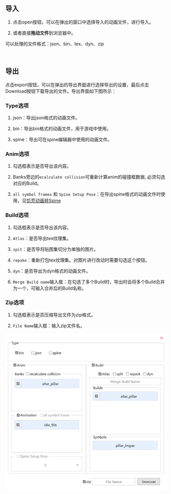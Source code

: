 ## 导入

1. 点击open按钮，可以在弹出的窗口中选择导入的动画文件，进行导入。

2. 或者直接**拖动文件**到浏览器中。

可以处理的文件格式：json、bin、tex、dyn、zip

<br/>

## 导出

点击export按钮，可以在弹出的导出界面进行选择导出的设置，最后点击Download按钮下载导出的文件。导出界面如下图所示：

### Type选项

1. json：导出json格式的动画文件。

2. bin：导出bin格式的动画文件，用于游戏中使用。

3. spine：导出可在spine编辑器中使用的动画文件。

### Anim选项

1. 勾选框表示是否导出该内容。

2. Banks旁边的`ecalculate collision`可重新计算anim的碰撞框数据, 必须勾选对应的Build。

3. `all symbol frames` 和 `Spine Setup Pose`：在导出spine格式的动画文件时使用，见[饥荒动画转Spine](/zh/spine/export-import#饥荒动画转spine)

### Build选项

1. 勾选框表示是否导出该内容。

2. `Atlas`：是否导出tex纹理集。

3. `spit`：是否导将贴图集切分为单独的图片。

4. `repake`：重新打包tex纹理集。对图片进行改动时需要勾选这个按钮。

5. `dyn`：是否导出为dyn格式的动画文件。

6. `Merge Build name`输入框：在勾选了多个Build时，导出时会将多个Build合并为一个，可输入合并后的Build名称。

### Zip选项

1. 勾选框表示是否压缩导出文件为zip格式。

2. `File Name`输入框：输入zip文件名。

<p align="center">
    <img src="../../assets/images/tool-export.png"/>
</p>
